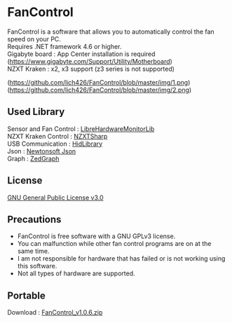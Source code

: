# FanControl

FanControl is a software that allows you to automatically control the fan speed on your PC.<br>
Requires .NET framework 4.6 or higher.<br>
Gigabyte board : App Center installation is required (https://www.gigabyte.com/Support/Utility/Motherboard)<br>
NZXT Kraken : x2, x3 support (z3 series is not supported)<br>

(https://github.com/lich426/FanControl/blob/master/img/1.png)
(https://github.com/lich426/FanControl/blob/master/img/2.png)

## Used Library
Sensor and Fan Control : [LibreHardwareMonitorLib][0]<br>
NZXT Kraken Control : [NZXTSharp][1]<br>
USB Communication : [HidLibrary][2]<br>
Json : [Newtonsoft Json][3]<br>
Graph : [ZedGraph][4]<br>

## License
[GNU General Public License v3.0][5]

## Precautions
 - FanControl is free software with a GNU GPLv3 license.<br>
 - You can malfunction while other fan control programs are on at the same time.<br>
 - I am not responsible for hardware that has failed or is not working using this software.<br>
 - Not all types of hardware are supported.<br>
 
## Portable
Download : [FanControl_v1.0.6.zip][6]

[0]: https://github.com/LibreHardwareMonitor/LibreHardwareMonitor
[1]: https://github.com/akmadian/NZXTSharp
[2]: https://github.com/mikeobrien/HidLibrary
[3]: https://www.newtonsoft.com/json
[4]: http://zedgraph.sourceforge.net/samples.html
[5]: https://github.com/lich426/FanControl/blob/master/LICENSE
[6]: https://github.com/lich426/FanControl/raw/master/Portable/FanControl_v1.0.6.zip

